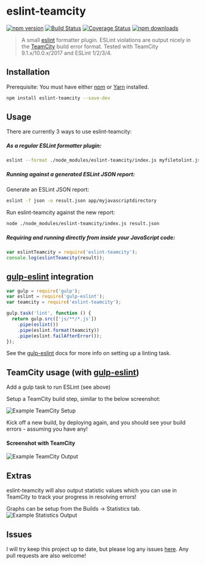 # eslint-teamcity
[![npm version](https://badge.fury.io/js/eslint-teamcity.svg)](https://www.npmjs.com/package/eslint-teamcity)
[![Build Status](https://travis-ci.org/andreogle/eslint-teamcity.svg?branch=master)](https://travis-ci.org/andreogle/eslint-teamcity)
[![Coverage Status](https://coveralls.io/repos/github/andreogle/eslint-teamcity/badge.svg?branch=master)](https://coveralls.io/github/andreogle/eslint-teamcity?branch=master)
[![npm downloads](https://img.shields.io/npm/dm/eslint-teamcity.svg)](https://www.npmjs.com/package/eslint-teamcity)

> A small [eslint](https://github.com/eslint/eslint) formatter plugin.
ESLint violations are output nicely in the
[TeamCity](https://www.jetbrains.com/teamcity/) build error format. Tested with
TeamCity 9.1.x/10.0.x/2017 and ESLint 1/2/3/4.

## Installation

Prerequisite: You must have either [npm](https://docs.npmjs.com/cli/install) or [Yarn](https://yarnpkg.com/en/docs/install) installed.

```sh
npm install eslint-teamcity --save-dev
```

## Usage
There are currently 3 ways to use eslint-teamcity:
##### As a regular ESLint formatter plugin:
```sh
eslint --format ./node_modules/eslint-teamcity/index.js myfiletolint.js
```

##### Running against a generated ESLint JSON report:
Generate an ESLint JSON report:
```sh
eslint -f json -o result.json app/myjavascriptdirectory
```
Run eslint-teamcity against the new report:
```sh
node ./node_modules/eslint-teamcity/index.js result.json
```

##### Requiring and running directly from inside your JavaScript code:
```javascript
var eslintTeamcity = require('eslint-teamcity');
console.log(eslintTeamcity(result));
```

## [gulp-eslint](https://github.com/adametry/gulp-eslint) integration
```javascript
var gulp = require('gulp');
var eslint = require('gulp-eslint');
var teamcity = require('eslint-teamcity');

gulp.task('lint', function () {
  return gulp.src(['js/**/*.js'])
    .pipe(eslint())
    .pipe(eslint.format(teamcity))
    .pipe(eslint.failAfterError());
});
```
See the [gulp-eslint](https://github.com/adametry/gulp-eslint#usage) docs for
more info on setting up a linting task.


## TeamCity usage (with [gulp-eslint](http://github.com/adametry/gulp-eslint))
Add a gulp task to run ESLint (see above)

Setup a TeamCity build step, similar to the below screenshot:

![Example TeamCity Setup](https://i.imgur.com/j7qMSYg.jpg)

Kick off a new build, by deploying again, and you should see your build errors - assuming you have any!

#### Screenshot with TeamCity

![Example TeamCity Output](https://i.imgur.com/DkwEPEN.jpg)

## Extras

eslint-teamcity will also output statistic values which you can use in TeamCity to track your progress in resolving errors!

Graphs can be setup from the Builds -> Statistics tab.
![Example Statistics Output](http://i.imgur.com/oHbiuZE.png)

## Issues

I will try keep this project up to date, but please log any issues
[here](https://github.com/andreogle/eslint-teamcity/issues).
Any pull requests are also welcome!
